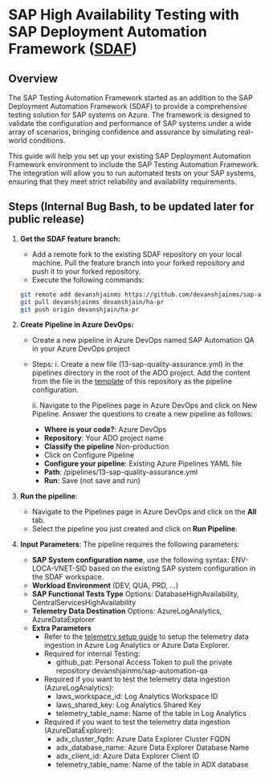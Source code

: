 # SAP High Availability Testing with SAP Deployment Automation Framework ([SDAF](https://github.com/Azure/sap-automation))

## Overview

The SAP Testing Automation Framework started as an addition to the SAP Deployment Automation Framework (SDAF) to provide a comprehensive testing solution for SAP systems on Azure. The framework is designed to validate the configuration and performance of SAP systems under a wide array of scenarios, bringing confidence and assurance by simulating real-world conditions.

This guide will help you set up your existing SAP Deployment Automation Framework environment to include the SAP Testing Automation Framework. The integration will allow you to run automated tests on your SAP systems, ensuring that they meet strict reliability and availability requirements.

## Steps (Internal Bug Bash, to be updated later for public release)

1. **Get the SDAF feature branch:**  
   - Add a remote fork to the existing SDAF repository on your local machine. Pull the feature branch into your forked repository and push it to your forked repository.
   - Execute the following commands:

   ```bash
   git remote add devanshjainms https://github.com/devanshjainms/sap-automation/tree/devanshjain/ha-pr
   git pull devanshjainms devanshjain/ha-pr
   git push origin devanshjain/ha-pr
   ```

2. **Create Pipeline in Azure DevOps:** 
    - Create a new pipeline in Azure DevOps named SAP Automation QA in your Azure DevOps project
    - Steps:
        i. Create a new file (13-sap-quality-assurance.yml) in the pipelines directory in the root of the ADO project. Add the content from the file in the [template](../src/templates/azure-pipeline.yml) of this repository as the pipeline configuration.

        ii. Navigate to the Pipelines page in Azure DevOps and click on New Pipeline. Answer the questions to create a new pipeline as follows:

        - **Where is your code?**: Azure DevOps
        - **Repository**: Your ADO project name
        - **Classify the pipeline** Non-production
        - Click on Configure Pipeline
        - **Configure your pipeline**: Existing Azure Pipelines YAML file
        - **Path**: /pipelines/13-sap-quality-assurance.yml
        - **Run**: Save (not save and run)

3. **Run the pipeline**:
    - Navigate to the Pipelines page in Azure DevOps and click on the **All** tab.
    - Select the pipeline you just created and click on **Run Pipeline**.

4. **Input Parameters**: The pipeline requires the following parameters:

    - **SAP System configuration name**, use the following syntax: ENV-LOCA-VNET-SID based on the existing SAP system configuration in the SDAF workspace.
    - **Workload Environment** (DEV, QUA, PRD, ...)
    - **SAP Functional Tests Type** Options: DatabaseHighAvailability, CentralServicesHighAvailability
    - **Telemetry Data Destination** Options: AzureLogAnalytics, AzureDataExplorer
    - **Extra Parameters**
      - Refer to the [telemetry setup guide](../docs/TELEMETRY_SETUP.md) to setup the telemetry data ingestion in Azure Log Analytics or Azure Data Explorer.
      - Required for internal Testing:
        - github_pat: Personal Access Token to pull the private repository devanshjainms/sap-automation-qa
      - Required if you want to test the telemetry data ingestion (AzureLogAnalytics):
        - laws_workspace_id: Log Analytics Workspace ID
        - laws_shared_key: Log Analytics Shared Key
        - telemetry_table_name: Name of the table in Log Analytics
      - Required if you want to test the telemetry data ingestion (AzureDataExplorer):
        - adx_cluster_fqdn: Azure Data Explorer Cluster FQDN
        - adx_database_name: Azure Data Explorer Database Name
        - adx_client_id: Azure Data Explorer Client ID
        - telemetry_table_name: Name of the table in ADX database

